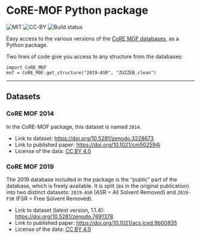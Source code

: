 # CoRE-MOF Python package

![MIT](https://img.shields.io/badge/code_license-MIT-blue)
![CC-BY](https://img.shields.io/badge/data_license-CC_BY_4.0-blue)
![Build status](https://github.com/coudertlab/CoRE-MOF/actions/workflows/python-test.yml/badge.svg)

Easy access to the various versions of the [CoRE MOF databases](https://cmcp-group.github.io/database-tools/),
as a Python package.

Two lines of code give you access to any structure from the databases:

```
import CoRE_MOF
mof = CoRE_MOF.get_structure("2019-ASR", "ZUZZEB_clean")
```

----

## Datasets

### CoRE MOF 2014

In the CoRE-MOF package, this dataset is named `2014`.

- Link to dataset: https://doi.org/10.5281/zenodo.3228673
- Link to published paper: https://doi.org/10.1021/cm502594j
- License of the data: [CC BY 4.0](https://creativecommons.org/licenses/by/4.0/)

### CoRE MOF 2019

The 2019 database included in the package is the “public” part of the database,
which is freely available. It is split (as in the original publication) into two
distinct datasets: `2019-ASR` (ASR = All Solvent Removed) and `2019-FSR` (FSR =
Free Solvent Removed).

- Link to dataset (latest version, 1.1.4): https://doi.org/10.5281/zenodo.7691378
- Link to published paper: https://doi.org/10.1021/acs.jced.9b00835
- License of the data: [CC BY 4.0](https://creativecommons.org/licenses/by/4.0/)
